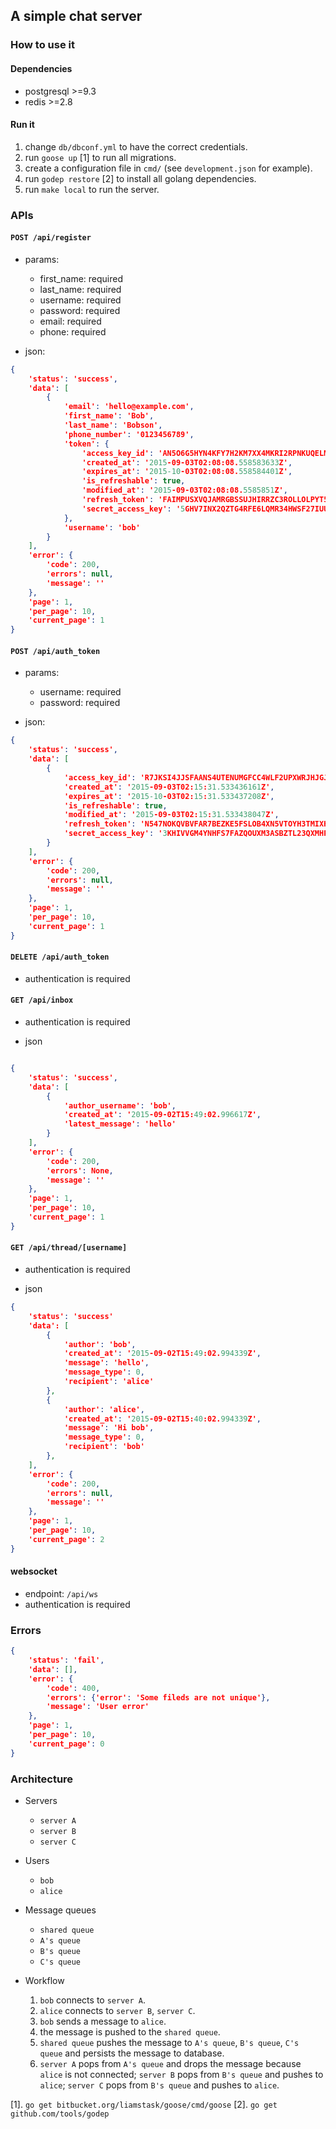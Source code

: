 ## A simple chat server

### How to use it

#### Dependencies
- postgresql >=9.3
- redis >=2.8

#### Run it
1. change `db/dbconf.yml` to have the correct credentials.
2. run `goose up` [1] to run all migrations.
3. create a configuration file in `cmd/` (see `development.json` for example).
4. run `godep restore` [2] to install all golang dependencies.
5. run `make local` to run the server.

### APIs

#### `POST /api/register`
- params:
  - first_name: required
  - last_name: required
  - username: required
  - password: required
  - email: required
  - phone: required

- json:

```json
{
    'status': 'success',
    'data': [
        {
            'email': 'hello@example.com',
            'first_name': 'Bob',
            'last_name': 'Bobson',
            'phone_number': '0123456789',
            'token': {
                'access_key_id': 'AN5O6G5HYN4KFY7H2KM7XX4MKRI2RPNKUQELMQ54RITJBNS5RXKA',
                'created_at': '2015-09-03T02:08:08.558583633Z',
                'expires_at': '2015-10-03T02:08:08.558584401Z',
                'is_refreshable': true,
                'modified_at': '2015-09-03T02:08:08.5585851Z',
                'refresh_token': 'FAIMPUSXVQJAMRGBSSUJHIRRZC3ROLLOLPYT5VQOR5K6OJKFY62Q',
                'secret_access_key': '5GHV7INX2QZTG4RFE6LQMR34HWSF27IUUM55P65MFW4462SLC43A'
            },
            'username': 'bob'
        }
    ],
    'error': {
        'code': 200,
        'errors': null,
        'message': ''
    },
    'page': 1,
    'per_page': 10,
    'current_page': 1
}


```

#### `POST /api/auth_token`
- params:
  - username: required
  - password: required

- json:

```json
{
    'status': 'success',
    'data': [
        {
            'access_key_id': 'R7JKSI4JJSFAANS4UTENUMGFCC4WLF2UPXWRJHJGJ6HWELFGJMEA',
            'created_at': '2015-09-03T02:15:31.533436161Z',
            'expires_at': '2015-10-03T02:15:31.533437208Z',
            'is_refreshable': true,
            'modified_at': '2015-09-03T02:15:31.533438047Z',
            'refresh_token': 'N547NOKQVBVFAR7BEZKE5FSLOB4XN5VTOYH3TMIXHTQ4O6KJ5F4Q',
            'secret_access_key': '3KHIVVGM4YNHFS7FAZQOUXM3ASBZTL23QXMHPMMNQPHMHZ4HRAHA'
        }
    ],
    'error': {
        'code': 200,
        'errors': null,
        'message': ''
    },
    'page': 1,
    'per_page': 10,
    'current_page': 1
}
```

#### `DELETE /api/auth_token`
- authentication is required

#### `GET /api/inbox`
- authentication is required

- json

```json

{
    'status': 'success',
    'data': [
        {
            'author_username': 'bob',
            'created_at': '2015-09-02T15:49:02.996617Z',
            'latest_message': 'hello'
        }
    ],
    'error': {
        'code': 200,
        'errors': None,
        'message': ''
    },
    'page': 1,
    'per_page': 10,
    'current_page': 1
}
```

#### `GET /api/thread/[username]`
- authentication is required

- json

```json
{
    'status': 'success'
    'data': [
        {
            'author': 'bob',
            'created_at': '2015-09-02T15:49:02.994339Z',
            'message': 'hello',
            'message_type': 0,
            'recipient': 'alice'
        },
        {
            'author': 'alice',
            'created_at': '2015-09-02T15:40:02.994339Z',
            'message': 'Hi bob',
            'message_type': 0,
            'recipient': 'bob'
        },
    ],
    'error': {
        'code': 200,
        'errors': null,
        'message': ''
    },
    'page': 1,
    'per_page': 10,
    'current_page': 2
}
```

#### websocket
- endpoint: `/api/ws`
- authentication is required

### Errors

```json
{
    'status': 'fail',
    'data': [],
    'error': {
        'code': 400,
        'errors': {'error': 'Some fileds are not unique'},
        'message': 'User error'
    },
    'page': 1,
    'per_page': 10,
    'current_page': 0
}
```

### Architecture

- Servers
  - `server A`
  - `server B`
  - `server C`

- Users
  - `bob`
  - `alice`

- Message queues
  - `shared queue`
  - `A's queue`
  - `B's queue`
  - `C's queue`

- Workflow
  1. `bob` connects to `server A`.
  2. `alice` connects to `server B`, `server C`.
  3. `bob` sends a message to `alice`.
  4. the message is pushed to the `shared queue`.
  5. `shared queue` pushes the message to `A's queue`, `B's queue`, `C's queue`
    and persists the message to database.
  6. `server A` pops from `A's queue` and drops the message because `alice` is
    not connected; `server B` pops from `B's queue` and pushes to `alice`;
    `server C` pops from `B's queue` and pushes to `alice`.

[1]. `go get bitbucket.org/liamstask/goose/cmd/goose`
[2]. `go get github.com/tools/godep`
